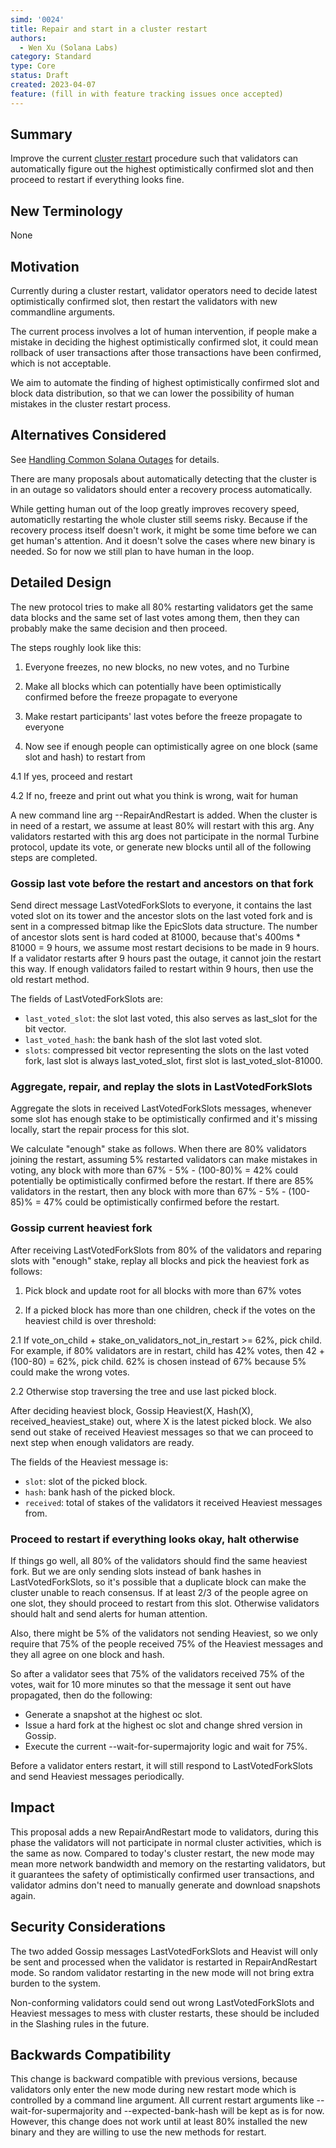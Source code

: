 ```yaml
---
simd: '0024'
title: Repair and start in a cluster restart
authors:
  - Wen Xu (Solana Labs)
category: Standard
type: Core
status: Draft
created: 2023-04-07
feature: (fill in with feature tracking issues once accepted)
---
```


## Summary

Improve the current [cluster restart](https://docs.solana.com/running-validator/restart-cluster)
procedure such that validators can automatically figure out the highest
optimistically confirmed slot and then proceed to restart if everything looks
fine.

## New Terminology

None

## Motivation

Currently during a cluster restart, validator operators need to decide latest
optimistically confirmed slot, then restart the validators with new commandline
arguments.

The current process involves a lot of human intervention, if people make a
mistake in deciding the highest optimistically confirmed slot, it could mean
rollback of user transactions after those transactions have been confirmed,
which is not acceptable.

We aim to automate the finding of highest optimistically confirmed slot and
block data distribution, so that we can lower the possibility of human mistakes
in the cluster restart process.

## Alternatives Considered

See [Handling Common Solana Outages](https://docs.google.com/document/d/1RkNAyz-5aKvv5FF44b8SoKifChKB705y5SdcEoqMPIc)
for details.

There are many proposals about automatically detecting that the cluster is
in an outage so validators should enter a recovery process automatically.

While getting human out of the loop greatly improves recovery speed,
automaticlly restarting the whole cluster still seems risky. Because if
the recovery process itself doesn't work, it might be some time before
we can get human's attention. And it doesn't solve the cases where new binary
is needed. So for now we still plan to have human in the loop.

## Detailed Design

The new protocol tries to make all 80% restarting validators get the same
data blocks and the same set of last votes among them, then they can probably
make the same decision and then proceed.

The steps roughly look like this:

1. Everyone freezes, no new blocks, no new votes, and no Turbine

2. Make all blocks which can potentially have been optimistically confirmed
before the freeze propagate to everyone

3. Make restart participants' last votes before the freeze propagate to
everyone

4. Now see if enough people can optimistically agree on one block (same slot
and hash) to restart from

4.1 If yes, proceed and restart

4.2 If no, freeze and print out what you think is wrong, wait for human

A new command line arg --RepairAndRestart is added. When the cluster is in need
of a restart, we assume at least 80% will restart with this arg. Any validators
restarted with this arg does not participate in the normal Turbine protocol,
update its vote, or generate new blocks until all of the following steps are
completed.

### Gossip last vote before the restart and ancestors on that fork

Send direct message LastVotedForkSlots to everyone, it contains the last voted
slot on its tower and the ancestor slots on the last voted fork and is sent in
a compressed bitmap like the EpicSlots data structure. The number of ancestor
slots sent is hard coded at 81000, because that's 400ms * 81000 = 9 hours, we
assume most restart decisions to be made in 9 hours. If a validator restarts
after 9 hours past the outage, it cannot join the restart this way. If enough
validators failed to restart within 9 hours, then use the old restart method.

The fields of LastVotedForkSlots are:

- `last_voted_slot`: the slot last voted, this also serves as last_slot for the
bit vector.
- `last_voted_hash`: the bank hash of the slot last voted slot.
- `slots`: compressed bit vector representing the slots on the last voted fork,
last slot is always last_voted_slot, first slot is last_voted_slot-81000.

### Aggregate, repair, and replay the slots in LastVotedForkSlots

Aggregate the slots in received LastVotedForkSlots messages, whenever some slot
has enough stake to be optimistically confirmed and it's missing locally, start
the repair process for this slot.

We calculate "enough" stake as follows. When there are 80% validators joining
the restart, assuming 5% restarted validators can make mistakes in voting, any
block with more than 67% - 5% - (100-80)% = 42% could potentially be
optimistically confirmed before the restart. If there are 85% validators in the
restart, then any block with more than 67% - 5% - (100-85)% = 47% could be
optimistically confirmed before the restart.

### Gossip current heaviest fork

After receiving LastVotedForkSlots from 80% of the validators and reparing
slots with "enough" stake, replay all blocks and pick the heaviest fork as
follows:

1. Pick block and update root for all blocks with more than 67% votes

2. If a picked block has more than one children, check if the votes on the
heaviest child is over threshold:

2.1 If vote_on_child + stake_on_validators_not_in_restart >= 62%, pick child.
For example, if 80% validators are in restart, child has 42% votes, then
42 + (100-80) = 62%, pick child. 62% is chosen instead of 67% because 5%
could make the wrong votes.

2.2 Otherwise stop traversing the tree and use last picked block.

After deciding heaviest block, Gossip
Heaviest(X, Hash(X), received_heaviest_stake) out, where X is the latest picked
block. We also send out stake of received Heaviest messages so that we can
proceed to next step when enough validators are ready.

The fields of the Heaviest message is:

- `slot`: slot of the picked block.
- `hash`: bank hash of the picked block.
- `received`: total of stakes of the validators it received Heaviest messages
from.

### Proceed to restart if everything looks okay, halt otherwise

If things go well, all 80% of the validators should find the same heaviest
fork. But we are only sending slots instead of bank hashes in
LastVotedForkSlots, so it's possible that a duplicate block can make the
cluster unable to reach consensus. If at least 2/3 of the people agree on one
slot, they should proceed to restart from this slot. Otherwise validators
should halt and send alerts for human attention.

Also, there might be 5% of the validators not sending Heaviest, so we only
require that 75% of the people received 75% of the Heaviest messages and they
all agree on one block and hash.

So after a validator sees that 75% of the validators received 75% of the votes,
wait for 10 more minutes so that the message it sent out have propagated, then
do the following:

- Generate a snapshot at the highest oc slot.
- Issue a hard fork at the highest oc slot and change shred version in Gossip.
- Execute the current --wait-for-supermajority logic and wait for 75%.

Before a validator enters restart, it will still respond to LastVotedForkSlots
and send Heaviest messages periodically.

## Impact

This proposal adds a new RepairAndRestart mode to validators, during this phase
the validators will not participate in normal cluster activities, which is the
same as now. Compared to today's cluster restart, the new mode may mean more
network bandwidth and memory on the restarting validators, but it guarantees
the safety of optimistically confirmed user transactions, and validator admins
don't need to manually generate and download snapshots again. 

## Security Considerations

The two added Gossip messages LastVotedForkSlots and Heavist will only be sent
and processed when the validator is restarted in RepairAndRestart mode. So
random validator restarting in the new mode will not bring extra burden to the
system.

Non-conforming validators could send out wrong LastVotedForkSlots and Heaviest
messages to mess with cluster restarts, these should be included in the
Slashing rules in the future.

## Backwards Compatibility

This change is backward compatible with previous versions, because validators
only enter the new mode during new restart mode which is controlled by a
command line argument. All current restart arguments like
--wait-for-supermajority and --expected-bank-hash will be kept as is for now.
However, this change does not work until at least 80% installed the new binary
and they are willing to use the new methods for restart.
